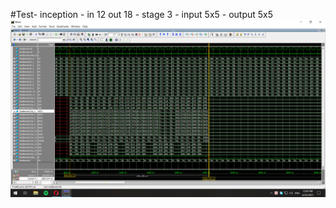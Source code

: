 #Test- inception - in 12 out 18 - stage 3 - input 5x5 - output 5x5
![img](Wave_inception_1_in_stage3_in12_out18.png)
